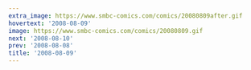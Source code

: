```yaml
---
extra_image: https://www.smbc-comics.com/comics/20080809after.gif
hovertext: '2008-08-09'
image: https://www.smbc-comics.com/comics/20080809.gif
next: '2008-08-10'
prev: '2008-08-08'
title: '2008-08-09'
---
```

